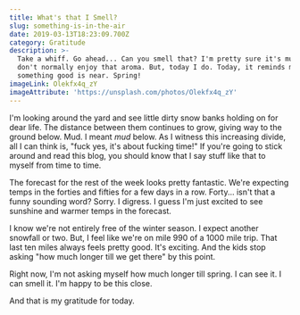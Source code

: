 ```yaml
---
title: What's that I Smell?
slug: something-is-in-the-air
date: 2019-03-13T18:23:09.700Z
category: Gratitude
description: >-
  Take a whiff. Go ahead... Can you smell that? I'm pretty sure it's mud. I
  don't normally enjoy that aroma. But, today I do. Today, it reminds me that
  something good is near. Spring!
imageLink: Olekfx4q_zY
imageAttribute: 'https://unsplash.com/photos/Olekfx4q_zY'
---
```

I'm looking around the yard and see little dirty snow banks holding on for dear life. The distance between them continues to grow, giving way to the ground below. Mud. I meant _mud_ below. As I witness this increasing divide, all I can think is, "fuck yes, it's about fucking time!" If you're going to stick around and read this blog, you should know that I say stuff like that to myself from time to time. 

The forecast for the rest of the week looks pretty fantastic. We're expecting temps in the forties and fifties for a few days in a row. Forty... isn't that a funny sounding word? Sorry. I digress. I guess I'm just excited to see sunshine and warmer temps in the forecast. 

I know we're not entirely free of the winter season. I expect another snowfall or two. But, I feel like we're on mile 990 of a 1000 mile trip. That last ten miles always feels pretty good. It's exciting. And the kids stop asking "how much longer till we get there" by this point. 

Right now, I'm not asking myself how much longer till spring. I can see it. I can smell it. I'm happy to be this close.

And that is my gratitude for today.
